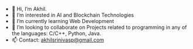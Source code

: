 - 👋 Hi, I’m Akhil.
- 👀 I’m interested in AI and Blockchain Technologies
- 🌱 I’m currently learning Web Development 
- 💞️ I’m looking to collaborate on Projects related to programming in any of the languages: C/C++, Python, Java.
- 📫 Contact: akhilsrinivasp@gmail.com

<!---
akhilsrinivasp/akhilsrinivasp is a ✨ special ✨ repository because its `README.md` (this file) appears on your GitHub profile.
You can click the Preview link to take a look at your changes.
--->
